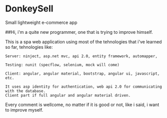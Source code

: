 # DonkeySell
Small lightweight e-commerce app

##Hi, i'm a quite new programmer, one that is trying to improve himself. 

  This is a spa web application using most of the tehnologies that i've learned so far,
  tehnologies like: 
  
    Server: ninject, asp.net mvc, api 2.0, entity framework, automapper, 
    
    Testing: nunit (specflow, selenium, mock will come)
    
    Client: angular, angular material, bootstrap, angular ui, javascript, etc. 
    
    It uses asp identity for authentication, web api 2.0 for communicating with the database.
    Client part if full angular and angular material driven. 
    
 Every comment is wellcome, no matter if it is good or not, like i said, i want to improve myself. 
 
 
